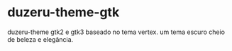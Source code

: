 # duzeru-theme-gtk
duzeru-theme gtk2 e gtk3 baseado no tema vertex. um tema escuro cheio de beleza e elegância.
